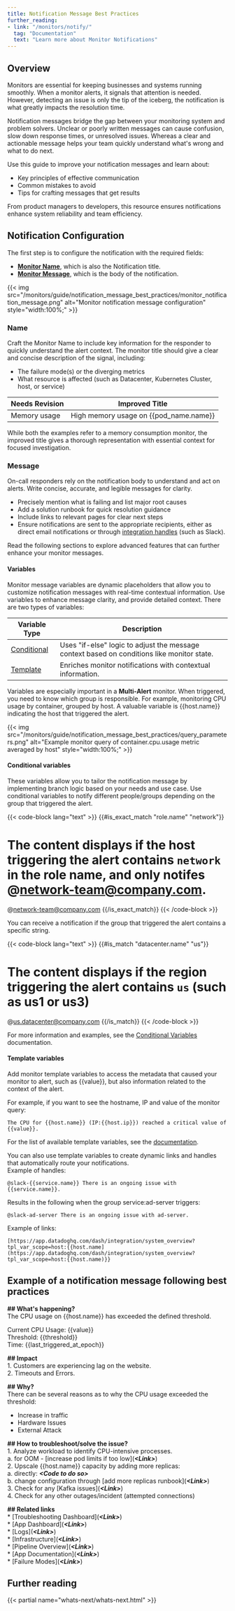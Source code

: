 ```yaml
---
title: Notification Message Best Practices
further_reading:
- link: "/monitors/notify/"
  tag: "Documentation"
  text: "Learn more about Monitor Notifications"
---
```


## Overview

Monitors are essential for keeping businesses and systems running smoothly. When a monitor alerts, it signals that attention is needed. However, detecting an issue is only the tip of the iceberg, the notification is what greatly impacts the resolution time.

Notification messages bridge the gap between your monitoring system and problem solvers. Unclear or poorly written messages can cause confusion, slow down response times, or unresolved issues. Whereas a clear and actionable message helps your team quickly understand what's wrong and what to do next.

Use this guide to improve your notification messages and learn about:
- Key principles of effective communication 
- Common mistakes to avoid
- Tips for crafting messages that get results

From product managers to developers, this resource ensures notifications enhance system reliability and team efficiency.

## Notification Configuration

The first step is to configure the notification with the required fields:
* [**Monitor Name**](#name), which is also the Notification title.  
* [**Monitor Message**](#message), which is the body of the notification.

{{< img src="/monitors/guide/notification_message_best_practices/monitor_notification_message.png" alt="Monitor notification message configuration" style="width:100%;" >}}

### Name

Craft the Monitor Name to include key information for the responder to quickly understand the alert context. The monitor title should give a clear and concise description of the signal, including:

* The failure mode(s) or the diverging metrics  
* What resource is affected (such as Datacenter, Kubernetes Cluster, host, or service)


| Needs Revision | Improved Title                          | 
| -------------- | --------------------------------------- | 
| Memory usage   | High memory usage on {{pod\_name.name}} |

While both the examples refer to a memory consumption monitor, the improved title gives a thorough representation with essential context for focused investigation.

### Message

On-call responders rely on the notification body to understand and act on alerts. Write concise, accurate, and legible messages for clarity.

- Precisely mention what is failing and list major root causes
- Add a solution runbook for quick resolution guidance
- Include links to relevant pages for clear next steps
- Ensure notifications are sent to the appropriate recipients, either as direct email notifications or through [integration handles][1] (such as Slack).

Read the following sections to explore advanced features that can further enhance your monitor messages.

#### Variables

Monitor message variables are dynamic placeholders that allow you to customize notification messages with real-time contextual information. Use variables to enhance message clarity, and provide detailed context. There are two types of variables:

| Variable Type | Description | 
|---------------------|-----------------------------------------------------------------------------------------------------| 
| [Conditional](#conditional-variables) | Uses "if-else" logic to adjust the message context based on conditions like monitor state. | 
| [Template](#template-variables) | Enriches monitor notifications with contextual information. |

Variables are especially important in a **Multi-Alert** monitor. When triggered, you need to know which group is responsible. For example, monitoring CPU usage by container, grouped by host. A valuable variable is {{host.name}} indicating the host that triggered the alert.

{{< img src="/monitors/guide/notification_message_best_practices/query_parameters.png" alt="Example monitor query of container.cpu.usage metric averaged by host" style="width:100%;" >}}

#### Conditional variables

These variables allow you to tailor the notification message by implementing branch logic based on your needs and use case. Use conditional variables to notify different people/groups depending on the group that triggered the alert.

{{< code-block lang="text" >}}
{{#is_exact_match "role.name" "network"}}
  # The content displays if the host triggering the alert contains `network` in the role name, and only notifes @network-team@company.com.
  @network-team@company.com
{{/is_exact_match}}
{{< /code-block >}}

You can receive a notification if the group that triggered the alert contains a specific string.  

{{< code-block lang="text" >}}
{{#is_match "datacenter.name" "us"}}
  # The content displays if the region triggering the alert contains `us` (such as us1 or us3)
  @us.datacenter@company.com 
{{/is_match}}
{{< /code-block >}}

For more information and examples, see the [Conditional Variables][2] documentation. 

#### Template variables

Add monitor template variables to access the metadata that caused your monitor to alert, such as {{value}}, but also information related to the context of the alert.

For example, if you want to see the hostname, IP and value of the monitor query:
```
The CPU for {{host.name}} (IP:{{host.ip}}) reached a critical value of {{value}}.
```

For the list of available template variables, see the [documentation][3].

You can also use template variables to create dynamic links and handles that automatically route your notifications.  
Example of handles:  
```
@slack-{{service.name}} There is an ongoing issue with {{service.name}}.
```

Results in the following when the group service:ad-server triggers:  
```
@slack-ad-server There is an ongoing issue with ad-server.
```
Example of links:  
```
[https://app.datadoghq.com/dash/integration/system_overview?tpl_var_scope=host:{{host.name](https://app.datadoghq.com/dash/integration/system_overview?tpl_var_scope=host:{{host.name)}}
```

## Example of a notification message following best practices

**\#\# What's happening?**  
The CPU usage on {{host.name}} has exceeded the defined threshold.

Current CPU Usage: {{value}}  
Threshold: {{threshold}}  
Time: {{last\_triggered\_at\_epoch}}

**\#\# Impact**  
1\. Customers are experiencing lag on the website.  
2\. Timeouts and Errors.

**\#\# Why?**  
There can be several reasons as to why the CPU usage exceeded the threshold:

* Increase in traffic  
* Hardware Issues  
* External Attack

**\#\# How to troubleshoot/solve the issue?**  
1\. Analyze workload to identify CPU-intensive processes.  
  a. for OOM \- \[increase pod limits if too low\](***\<Link\>***)  
2\. Upscale {{host.name}} capacity by adding more replicas:  
  a. directly: ***\<Code to do so\>***  
  b. change configuration through \[add more replicas runbook\](***\<Link\>***)  
3\. Check for any \[Kafka issues\](***\<Link\>***)  
4\. Check for any other outages/incident (attempted connections)

**\#\# Related links**  
\* \[Troubleshooting Dashboard\](***\<Link\>***)  
\* \[App Dashboard\](***\<Link\>***)  
\* \[Logs\](***\<Link\>***)  
\* \[Infrastructure\](***\<Link\>***)  
\* \[Pipeline Overview\](***\<Link\>***)  
\* \[App Documentation\](***\<Link\>***)  
\* \[Failure Modes\](***\<Link\>***)  


## Further reading

{{< partial name="whats-next/whats-next.html" >}}

[1]: /monitors/notify/#integrations
[2]: /monitors/notify/variables/?tab=is_alert#conditional-variables
[3]: /monitors/notify/variables/?tab=is_alert#template-variables